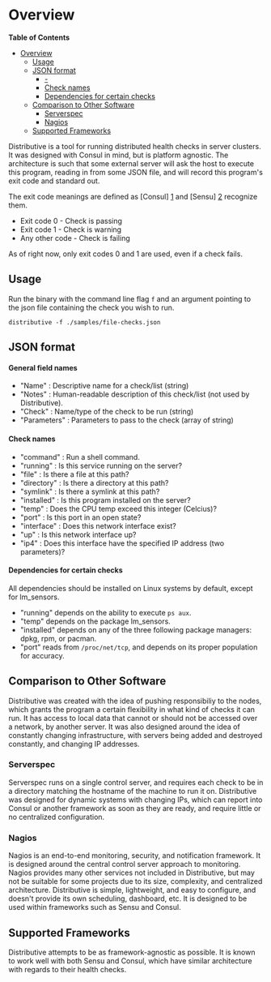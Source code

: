 # Overview

<!-- markdown-toc start - Don't edit this section. Run M-x markdown-toc/generate-toc again -->
**Table of Contents**

- [Overview](#overview)
    - [Usage](#usage)
    - [JSON format](#json-format)
        - [-](#-)
        - [Check names](#check-names)
        - [Dependencies for certain checks](#dependencies-for-certain-checks)
    - [Comparison to Other Software](#comparison-to-other-software)
        - [Serverspec](#serverspec)
        - [Nagios](#nagios)
    - [Supported Frameworks](#supported-frameworks)

<!-- markdown-toc end -->


Distributive is a tool for running distributed health checks in server clusters.
It was designed with Consul in mind, but is platform agnostic.  The architecture
is such that some external server will ask the host to execute this program,
reading in from some JSON file, and will record this
program's exit code and standard out.

The exit code meanings are defined as [Consul] [1] and [Sensu] [2] recognize
them.

 * Exit code 0 - Check is passing
 * Exit code 1 - Check is warning
 * Any other code - Check is failing

As of right now, only exit codes 0 and 1 are used, even if a check fails.

## Usage

Run the binary with the command line flag `f` and an argument pointing to the
json file containing the check you wish to run.
```
distributive -f ./samples/file-checks.json
```

## JSON format

#### General field names

 * "Name" : Descriptive name for a check/list (string)
 * "Notes" : Human-readable description of this check/list (not used by Distributive).
 * "Check" : Name/type of the check to be run (string)
 * "Parameters" : Parameters to pass to the check (array of string)

#### Check names

 * "command" : Run a shell command.
 * "running" : Is this service running on the server?
 * "file" : Is there a file at this path?
 * "directory" : Is there a directory at this path?
 * "symlink" : Is there a symlink at this path?
 * "installed" : Is this program installed on the server?
 * "temp" : Does the CPU temp exceed this integer (Celcius)?
 * "port" : Is this port in an open state?
 * "interface" : Does this network interface exist?
 * "up" : Is this network interface up?
 * "ip4" : Does this interface have the specified IP address (two parameters)?

#### Dependencies for certain checks

All dependencies should be installed on Linux systems by default, except for
lm_sensors.
 * "running" depends on the ability to execute `ps aux`.
 * "temp" depends on the package lm_sensors.
 * "installed" depends on any of the three following package managers: dpkg, rpm, or pacman.
 * "port" reads from `/proc/net/tcp`, and depends on its proper population for accuracy.

## Comparison to Other Software

Distributive was created with the idea of pushing responsibiliy to the nodes,
which grants the program a certain flexibility in what kind of checks it can run.
It has access to local data that cannot or should not be accessed over a network,
by another server. It was also designed around the idea of constantly changing
infrastructure, with servers being added and destroyed constantly, and changing
IP addresses.

### Serverspec

Serverspec runs on a single control server, and requires each check to be in a
directory matching the hostname of the machine to run it on. Distributive was
designed for dynamic systems with changing IPs, which can report into Consul or
another framework as soon as they are ready, and require little or no centralized
configuration.

### Nagios

Nagios is an end-to-end monitoring, security, and notification framework. It is
designed around the central control server approach to monitoring. Nagios provides
many other services not included in Distributive, but may not be suitable for
some projects due to its size, complexity, and centralized architecture.
Distributive is simple, lightweight, and easy to configure, and doesn't provide
its own scheduling, dashboard, etc. It is designed to be used within frameworks
such as Sensu and Consul.

## Supported Frameworks

Distributive attempts to be as framework-agnostic as possible. It is known to
work well with both Sensu and Consul, which have similar architecture with
regards to their health checks.

[1]: https://www.consul.io/docs/agent/checks.html "Consul"
[2]: https://sensuapp.org/docs/0.18/checks "Sensu"
